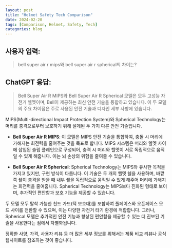 ```yaml
---
layout: post
title: "Helmet Safety Tech Comparison"
date: 2024-02-20
tags: [Comparison, Helmet, Safety, Tech]
categories: blog
---
```


## 사용자 입력:
> bell super air r mips와 bell super air r spherical의 차이는?

## ChatGPT 응답:
> Bell Super Air R MIPS와 Bell Super Air R Spherical 모델은 모두 고성능 자전거 헬멧이며, Bell이 제공하는 최신 안전 기술을 통합하고 있습니다. 이 두 모델의 주요 차이점은 주로 사용된 안전 기술과 디자인 세부 사항에 있습니다. 

MIPS(Multi-directional Impact Protection System)와 Spherical Technology는 머리를 충격으로부터 보호하기 위해 설계된 두 가지 다른 안전 기술입니다.

- **Bell Super Air R MIPS**: 이 모델은 MIPS 안전 기술을 통합하여, 충돌 시 머리에 가해지는 회전력을 줄여주는 것을 목표로 합니다. MIPS 시스템은 머리와 헬멧 사이에 삽입된 슬립 플레인으로 구성되어, 충격 시 머리와 헬멧이 서로 독립적으로 움직일 수 있게 해줍니다. 이는 뇌 손상의 위험을 줄여줄 수 있습니다.

- **Bell Super Air R Spherical**: Spherical Technology는 MIPS와 유사한 목적을 가지고 있지만, 구현 방식이 다릅니다. 이 기술은 두 개의 헬멧 쉘을 사용하며, 바깥쪽 쉘이 충격을 받을 때 내부 쉘을 독립적으로 움직일 수 있게 해주어 머리에 가해지는 회전력을 줄여줍니다. Spherical Technology는 MIPS보다 진화된 형태로 보이며, 추가적인 편안함과 보호 기능을 제공할 수 있습니다.

두 모델 모두 탈착 가능한 친드 가드(턱 보호대)를 포함하여 풀페이스와 오픈페이스 모드 사이를 전환할 수 있으며, 이는 다양한 자전거 타기 환경에 적합합니다. 그러나, Spherical 모델은 추가적인 안전 기능과 향상된 편안함을 제공할 수 있는 더 진보된 기술을 사용한다는 점에서 차별화됩니다. 

정확한 사양, 가격, 사용자 리뷰 등 더 많은 세부 정보를 위해서는 제품 비교 리뷰나 공식 웹사이트를 참조하는 것이 좋습니다.

